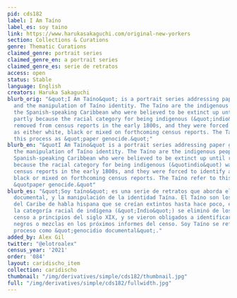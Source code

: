 ```yaml
---
pid: cds182
label: I Am Taíno
label_es: soy taino
link: https://www.harukasakaguchi.com/original-new-yorkers
section: Collections & Curations
genre: Thematic Curations
claimed_genre: portrait series
claimed_genre_en: a portrait series
claimed_genre_es: serie de retratos
access: open
status: Stable
language: English
creators: Haruka Sakaguchi
blurb_orig: "&quot;I Am Taíno&quot; is a portrait series addressing paper genocide
  and the manipulation of Taíno identity. The Taíno are the indigenous peoples of
  the Spanish-speaking Caribbean who were believed to be extinct up until recently,
  partly because the racial category for being indigenous (&quot;indio&quot;) was
  removed from census reports in the early 1800s, and they were forced to identify
  as either white, black or mixed on forthcoming census reports. The Taíno refer to
  this process as &quot;paper genocide.&quot;"
blurb_en: "&quotI Am Taíno&quot is a portrait series addressing paper genocide and
  the manipulation of Taíno identity. The Taíno are the indigenous peoples of the
  Spanish-speaking Caribbean who were believed to be extinct up until recently, partly
  because the racial category for being indigenous (&quotindio&quot) was removed from
  census reports in the early 1800s, and they were forced to identify as either white,
  black or mixed on forthcoming census reports. The Taíno refer to this process as
  &quotpaper genocide.&quot"
blurb_es: "&quot;Soy taíno&quot; es una serie de retratos que aborda el genocidio
  documental, y la manipulación de la identidad Taína. El Taíno son los pueblos indígenas
  del Caribe de habla hispana que se creían extintos hasta hace poco, en parte porque
  la categoría racial de indígena (&quot;Indio&quot;) se eliminó de los informes del
  censo a principios del siglo XIX, y se vieron obligados a identificarse como blancos,
  negros o mezclas en los próximos informes del censo. Soy Taíno se refiere a este
  proceso como &quot;genocidio documental&quot;."
added_by: Alex Gil
twitter: "@elotroalex"
census_year: '2021'
order: '084'
layout: caridischo_item
collection: caridischo
thumbnail: "/img/derivatives/simple/cds182/thumbnail.jpg"
full: "/img/derivatives/simple/cds182/fullwidth.jpg"
---
```

